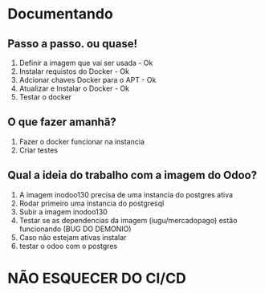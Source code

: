Documentando
=============

Passo a passo. ou quase!
----

1. Definir a imagem que vai ser usada - Ok
2. Instalar requistos do Docker - Ok
3. Adcionar chaves Docker para o APT - Ok
4. Atualizar e Instalar o Docker - Ok
5. Testar o docker

O que fazer amanhã?
----

1. Fazer o docker funcionar na instancia
2. Criar testes

Qual a ideia do trabalho com a imagem do Odoo?
----

1. A imagem inodoo130 precisa de uma instancia do postgres ativa
2. Rodar primeiro uma instancia do postgresql
3. Subir a imagem inodoo130
4. Testar se as dependencias da imagem (iugu/mercadopago) estão funcionando (BUG DO DEMONIO)
5. Caso não estejam ativas instalar
6. testar o odoo com o postgres

NÃO ESQUECER DO CI/CD
====